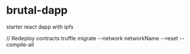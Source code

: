 # brutal-dapp
starter react dapp with ipfs

// Redeploy contracts
truffle migrate --network networkName --reset --compile-all
